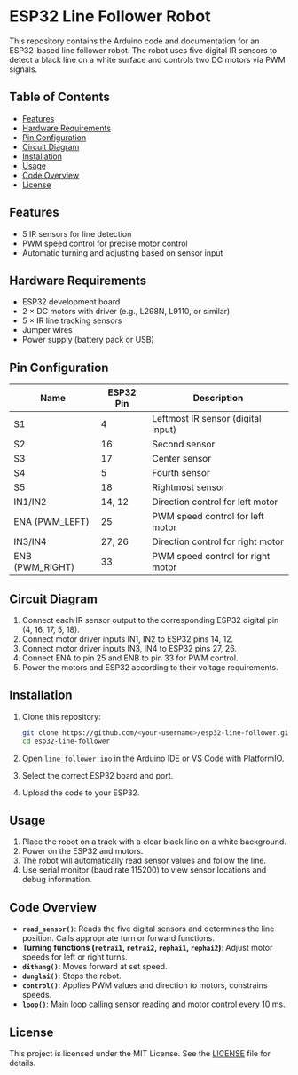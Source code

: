 # ESP32 Line Follower Robot

This repository contains the Arduino code and documentation for an ESP32-based line follower robot. The robot uses five digital IR sensors to detect a black line on a white surface and controls two DC motors via PWM signals.

## Table of Contents

* [Features](#features)
* [Hardware Requirements](#hardware-requirements)
* [Pin Configuration](#pin-configuration)
* [Circuit Diagram](#circuit-diagram)
* [Installation](#installation)
* [Usage](#usage)
* [Code Overview](#code-overview)
* [License](#license)

## Features

* 5 IR sensors for line detection
* PWM speed control for precise motor control
* Automatic turning and adjusting based on sensor input

## Hardware Requirements

* ESP32 development board
* 2 × DC motors with driver (e.g., L298N, L9110, or similar)
* 5 × IR line tracking sensors
* Jumper wires
* Power supply (battery pack or USB)

## Pin Configuration

| Name             | ESP32 Pin | Description                        |
| ---------------- | --------- | ---------------------------------- |
| S1               | 4         | Leftmost IR sensor (digital input) |
| S2               | 16        | Second sensor                      |
| S3               | 17        | Center sensor                      |
| S4               | 5         | Fourth sensor                      |
| S5               | 18        | Rightmost sensor                   |
| IN1/IN2          | 14, 12    | Direction control for left motor   |
| ENA (PWM\_LEFT)  | 25        | PWM speed control for left motor   |
| IN3/IN4          | 27, 26    | Direction control for right motor  |
| ENB (PWM\_RIGHT) | 33        | PWM speed control for right motor  |

## Circuit Diagram

1. Connect each IR sensor output to the corresponding ESP32 digital pin (4, 16, 17, 5, 18).
2. Connect motor driver inputs IN1, IN2 to ESP32 pins 14, 12.
3. Connect motor driver inputs IN3, IN4 to ESP32 pins 27, 26.
4. Connect ENA to pin 25 and ENB to pin 33 for PWM control.
5. Power the motors and ESP32 according to their voltage requirements.

## Installation

1. Clone this repository:

   ```bash
   git clone https://github.com/<your-username>/esp32-line-follower.git
   cd esp32-line-follower
   ```

2. Open `line_follower.ino` in the Arduino IDE or VS Code with PlatformIO.

3. Select the correct ESP32 board and port.

4. Upload the code to your ESP32.

## Usage

1. Place the robot on a track with a clear black line on a white background.
2. Power on the ESP32 and motors.
3. The robot will automatically read sensor values and follow the line.
4. Use serial monitor (baud rate 115200) to view sensor locations and debug information.

## Code Overview

* **`read_sensor()`**: Reads the five digital sensors and determines the line position. Calls appropriate turn or forward functions.
* **Turning functions (`retrai1`, `retrai2`, `rephai1`, `rephai2`)**: Adjust motor speeds for left or right turns.
* **`dithang()`**: Moves forward at set speed.
* **`dunglai()`**: Stops the robot.
* **`control()`**: Applies PWM values and direction to motors, constrains speeds.
* **`loop()`**: Main loop calling sensor reading and motor control every 10 ms.

## License

This project is licensed under the MIT License. See the [LICENSE](LICENSE) file for details.
